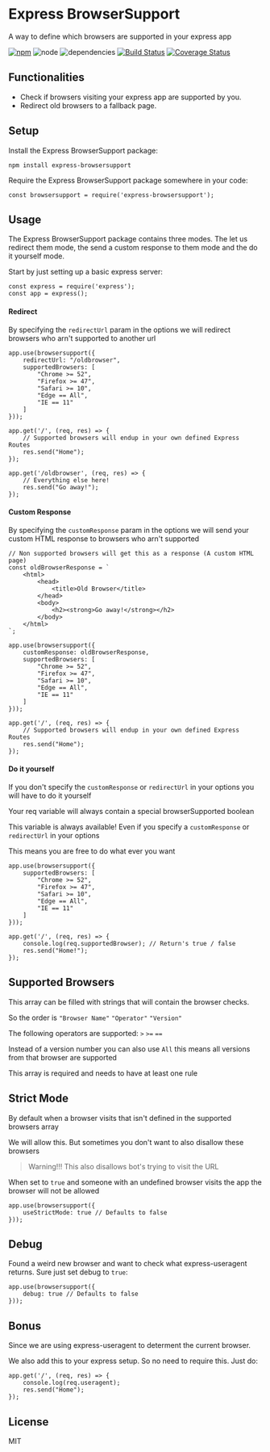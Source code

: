 # Express BrowserSupport

A way to define which browsers are supported in your express app

[![npm](https://img.shields.io/npm/v/express-browsersupport.svg)](https://www.npmjs.com/package/express-browsersupport) ![node](https://img.shields.io/node/v/express-browsersupport.svg) ![dependencies](https://david-dm.org/glenndehaan/express-browsersupport.svg) [![Build Status](https://travis-ci.org/glenndehaan/express-browsersupport.svg?branch=master)](https://travis-ci.org/glenndehaan/express-browsersupport) [![Coverage Status](https://coveralls.io/repos/github/glenndehaan/express-browsersupport/badge.svg?branch=master)](https://coveralls.io/github/glenndehaan/express-browsersupport?branch=master)

## Functionalities
* Check if browsers visiting your express app are supported by you.
* Redirect old browsers to a fallback page.

## Setup
Install the Express BrowserSupport package:
```
npm install express-browsersupport
```
Require the Express BrowserSupport package somewhere in your code:
```
const browsersupport = require('express-browsersupport');
```

## Usage
The Express BrowserSupport package contains three modes. The let us redirect them mode, the send a custom response to them mode and the do it yourself mode.

Start by just setting up a basic express server:
```
const express = require('express');
const app = express();
```

#### Redirect
By specifying the `redirectUrl` param in the options we will redirect browsers who arn't supported to another url
```
app.use(browsersupport({
    redirectUrl: "/oldbrowser",
    supportedBrowsers: [
        "Chrome >= 52",
        "Firefox >= 47",
        "Safari >= 10",
        "Edge == All",
        "IE == 11"
    ]
}));
 
app.get('/', (req, res) => {
    // Supported browsers will endup in your own defined Express Routes
    res.send("Home");
});
 
app.get('/oldbrowser', (req, res) => {
    // Everything else here!
    res.send("Go away!");
});
```

#### Custom Response
By specifying the `customResponse` param in the options we will send your custom HTML response to browsers who arn't supported
```
// Non supported browsers will get this as a response (A custom HTML page)
const oldBrowserResponse = `
    <html>
        <head>
            <title>Old Browser</title>
        </head>
        <body>
            <h2><strong>Go away!</strong></h2>
        </body>
    </html>
`;
 
app.use(browsersupport({
    customResponse: oldBrowserResponse,
    supportedBrowsers: [
        "Chrome >= 52",
        "Firefox >= 47",
        "Safari >= 10",
        "Edge == All",
        "IE == 11"
    ]
}));
 
app.get('/', (req, res) => {
    // Supported browsers will endup in your own defined Express Routes
    res.send("Home");
});
```

#### Do it yourself
If you don't specify the `customResponse` or `redirectUrl` in your options you will have to do it yourself

Your req variable will always contain a special browserSupported boolean

This variable is always available! Even if you specify a `customResponse` or `redirectUrl` in your options

This means you are free to do what ever you want
```
app.use(browsersupport({
    supportedBrowsers: [
        "Chrome >= 52",
        "Firefox >= 47",
        "Safari >= 10",
        "Edge == All",
        "IE == 11"
    ]
}));
 
app.get('/', (req, res) => {
    console.log(req.supportedBrowser); // Return's true / false
    res.send("Home!");
});
```

## Supported Browsers
This array can be filled with strings that will contain the browser checks.

So the order is `"Browser Name"` `"Operator"` `"Version"`

The following operators are supported: `>` `>=` `==`

Instead of a version number you can also use `All` this means all versions from that browser are supported

This array is required and needs to have at least one rule

## Strict Mode
By default when a browser visits that isn't defined in the supported browsers array

We will allow this. But sometimes you don't want to also disallow these browsers

> Warning!!! This also disallows bot's trying to visit the URL

When set to `true` and someone with an undefined browser visits the app the browser will not be allowed
```
app.use(browsersupport({
    useStrictMode: true // Defaults to false
}));
```

## Debug
Found a weird new browser and want to check what express-useragent returns. Sure just set debug to `true`:
```
app.use(browsersupport({
    debug: true // Defaults to false
}));
```

## Bonus
Since we are using express-useragent to determent the current browser.

We also add this to your express setup. So no need to require this. Just do:
```
app.get('/', (req, res) => {
    console.log(req.useragent);
    res.send("Home");
});
```

## License

MIT
